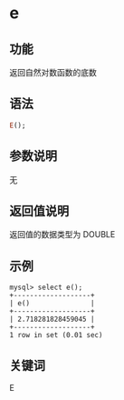 # e

## 功能

返回自然对数函数的底数

## 语法

```Haskell
E();
```

## 参数说明

无

## 返回值说明

返回值的数据类型为 DOUBLE

## 示例

```Plain Text
mysql> select e();
+-------------------+
| e()               |
+-------------------+
| 2.718281828459045 |
+-------------------+
1 row in set (0.01 sec)
```

## 关键词

E
